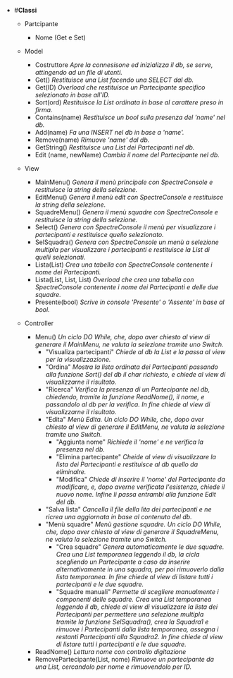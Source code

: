 - #**Classi**
    - Partcipante
        - Nome (Get e Set)

    - Model
        - Costruttore _Apre la connesisone ed inizializza il db, se serve, attingendo ad un file di utenti._
        - Get() _Restituisce una List<Partecipanti> facendo una SELECT dal db._
        - Get(ID) _Overload che restituisce un Partecipante specifico selezionato in base all'ID._
        - Sort(ord) _Restituisce la List<Partecipanti> ordinata in base al carattere preso in firma._
        - Contains(name) _Restituisce un bool sulla presenza del 'name' nel db._
        - Add(name) _Fa una INSERT nel db in base a 'name'._
        - Remove(name) _Rimuove 'name' dal db._
        - GetString() _Restituisce una List<string> dei Partecipanti nel db._
        - Edit (name, newName) _Cambia il nome del Partecipante nel db._

    - View
        - MainMenu() _Genera il menù principale con SpectreConsole e restituisce la string della selezione._
        - EditMenu() _Genera il menù edit con SpectreConsole e restituisce la string della selezione._
        - SquadreMenu() _Genera il menù squadre con SpectreConsole e restituisce la string della selezione._
        - Select() _Genera con SpectreConsole il menù per visualizzare i partecipanti e restituisce quello selezionato._
        - SelSquadra() _Genera con SpectreConsole un menù a selezione multipla per visualizzare i partecipanti e restituisce la List<string> di quelli selezionati._
        - Lista(List<Partecipanti>) _Crea una tabella con SpectreConsole contenente i nome dei Partecipanti._
        - Lista(List<Partecipanti>, List<Partecipanti>, List<Partecipanti>) _Overload che crea una tabella con SpectreConsole contenente i nome dei Partecipanti e delle due squadre._
        - Presente(bool) _Scrive in console 'Presente' o 'Assente' in base al bool._

    - Controller
        - Menu() _Un ciclo DO While, che, dopo aver chiesto al view di generare il MainMenu, ne valuta la selezione tramite uno Switch._
            - "Visualiza partecipanti" _Chiede al db la List<Partecipanti> e la passa al view per la visualizzazione._
            - "Ordina" _Mostra la lista ordinata dei Partecipanti passando alla funzione Sort() del db il char richiesto, e chiede al view di visualizzarne il risultato._
            - "Ricerca" _Verifica la presenza di un Partecipante nel db, chiedendo, tramite la funzione ReadNome(), il nome, e passandolo al db per la verifica. In fine chiede al view di visualizzarne il risultato._
            - "Edita" _Menù Edita. Un ciclo DO While, che, dopo aver chiesto al view di generare il EditMenu, ne valuta la selezione tramite uno Switch._
                - "Aggiunta nome" _Richiede il 'nome' e ne verifica la presenza nel db._
                - "Elimina partecipante" _Cheide al view di visualizzare la lista dei Partecipanti e restituisce al db quello da eliminalre._
                - "Modifica" _Chiede di inserire il 'nome' del Partecipante da modificare, e, dopo averne verificata l'esistenza, chiede il nuovo nome. Infine li passa entrambi alla funzione Edit del db._
            - "Salva lista" _Cancella il file della lita dei partecipanti e ne ricrea una aggiornata in base al contenuto del db._
            - "Menù squadre" _Menù gestione squadre. Un ciclo DO While, che, dopo aver chiesto al view di generare il SquadreMenu, ne valuta la selezione tramite uno Switch._
                - "Crea squadre" _Genera automaticamente le due squadre. Crea una List<Partecipanti> temporanea leggendo il db, la cicla scegliendo un Partecipante a caso da inserire alternativamente in una squadra, per poi rimuoverlo dalla lista temporanea. In fine chiede al view di listare tutti i partecipanti e le due squadre._
                - "Squadre manuali" _Permette di scegliere manualmente i componenti delle squadre. Crea una List<Partecipanti> temporanea leggendo il db, chiede al view di visualizzare la lista dei Partecipanti per permettere una selezione multipla tramite la funzione SelSquadra(), crea la Squadra1 e rimuove i Partecipanti dalla lista temporanea, assegna i restanti Partecipanti alla Squadra2. In fine chiede al view di listare tutti i partecipanti e le due squadre._
        - ReadNome() _Lettura nome con controllo digitazione_
        - RemovePartecipante(List<Partecipante>, nome) _Rimuove un partecipante da una List, cercandolo per nome e rimuovendolo per ID._